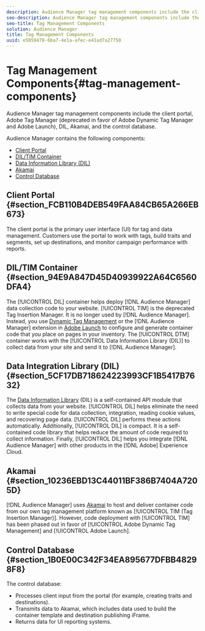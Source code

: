 ```yaml
---
description: Audience Manager tag management components include the client portal, Adobe Tag Manager (deprecated in favor of Adobe Dynamic Tag Manager and Adobe Launch), DIL, Akamai, and the control database.
seo-description: Audience Manager tag management components include the client portal, Adobe Tag Manager (deprecated in favor of Adobe Dynamic Tag Manager and Adobe Launch), DIL, Akamai, and the control database.
seo-title: Tag Management Components
solution: Audience Manager
title: Tag Management Components
uuid: e5059478-6ba7-4e1a-afec-e41ad7a27750
---
```


# Tag Management Components{#tag-management-components}

Audience Manager tag management components include the client portal, Adobe Tag Manager (deprecated in favor of Adobe Dynamic Tag Manager and Adobe Launch), DIL, Akamai, and the control database.

<!-- 

c_comptag.xml

 -->

Audience Manager contains the following components:

* [Client Portal](../../reference/system-components/components-tag-management.md#section_FCB110B4DEB549FAA84CB65A266EB673) 
* [DIL/TIM Container](../../reference/system-components/components-tag-management.md#section_94E9A847D45D40939922A64C6560DFA4) 
* [Data Information Library (DIL)](../../reference/system-components/components-tag-management.md#section_5CF17DB718624223993CF1B5417B7632) 
* [Akamai](../../reference/system-components/components-tag-management.md#section_10236EBD13C44011BF386B7404A7205D) 
* [Control Database](../../reference/system-components/components-tag-management.md#section_1B0E00C342F34EA895677DFBB48298F8)

## Client Portal {#section_FCB110B4DEB549FAA84CB65A266EB673}

The client portal is the primary user interface (UI) for tag and data management. Customers use the portal to work with tags, build traits and segments, set up destinations, and monitor campaign performance with reports.

## DIL/TIM Container {#section_94E9A847D45D40939922A64C6560DFA4}

The [!UICONTROL DIL] container helps deploy [!DNL Audience Manager] data collection code to your website. [!UICONTROL TIM] is the deprecated Tag Insertion Manager. It is no longer used by [!DNL Audience Manager]. Instead, you use [Dynamic Tag Management](https://marketing.adobe.com/resources/help/en_US/dtm/) or the [!DNL Audience Manager] extension in [Adobe Launch](https://docs.adobelaunch.com/extension-reference/web/adobe-audience-manager-extension) to configure and generate container code that you place on pages in your inventory. The [!UICONTROL DTM] container works with the [!UICONTROL Data Information Library (DIL)] to collect data from your site and send it to [!DNL Audience Manager].

## Data Integration Library (DIL) {#section_5CF17DB718624223993CF1B5417B7632}

The [Data Information Library](../../c-dil/dil-overview.md) (DIL) is a self-contained API module that collects data from your website. [!UICONTROL DIL] helps eliminate the need to write special code for data collection, integration, reading cookie values, and recovering page data. [!UICONTROL DIL] performs these actions automatically. Additionally, [!UICONTROL DIL] is compact. It is a self-contained code library that helps reduce the amount of code required to collect information. Finally, [!UICONTROL DIL] helps you integrate [!DNL Audience Manager] with other products in the [!DNL Adobe] Experience Cloud.

## Akamai {#section_10236EBD13C44011BF386B7404A7205D}

[!DNL Audience Manager] uses [Akamai](https://www.akamai.com/html/about/index.html) to host and deliver container code from our own tag management platform known as [!UICONTROL TIM (Tag Insertion Manager)]. However, code deployment with [!UICONTROL TIM] has been phased out in favor of [!UICONTROL Adobe Dynamic Tag Management] and [!UICONTROL Adobe Launch].

## Control Database {#section_1B0E00C342F34EA895677DFBB48298F8}

The control database:

* Processes client input from the portal (for example, creating traits and destinations). 
* Transmits data to Akamai, which includes data used to build the container template and destination publishing iFrame. 
* Returns data for UI reporting systems.

